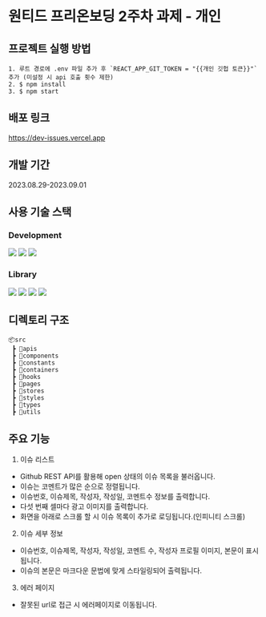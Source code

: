 # 원티드 프리온보딩 2주차 과제 - 개인

## 프로젝트 실행 방법

```
1. 루트 경로에 .env 파일 추가 후 `REACT_APP_GIT_TOKEN = "{{개인 깃헙 토큰}}"` 추가 (미설정 시 api 호출 횟수 제한)
2. $ npm install
3. $ npm start
```

## 배포 링크

https://dev-issues.vercel.app

## 개발 기간

2023.08.29-2023.09.01

## 사용 기술 스택

### Development

<img src="https://img.shields.io/badge/JavaScript-F7DF1E?style=for-the-badge&logo=Javascript&logoColor=white"> <img src="https://img.shields.io/badge/TypeScript-3178C6?style=for-the-badge&logo=TypeScript&logoColor=white">
<img src="https://img.shields.io/badge/React-61DAFB?style=for-the-badge&logo=React&logoColor=white">

### Library

<img src="https://img.shields.io/badge/styled%20components-DB7093?style=for-the-badge&logo=styledcomponents&logoColor=white">  <img src="https://img.shields.io/badge/Recoil-3578E5?style=for-the-badge&logo=Recoil&logoColor=white">
<img src="https://img.shields.io/badge/React%20markdown%20preview-000000?style=for-the-badge&logo=Markdown&logoColor=white"> <img src="https://img.shields.io/badge/React Router Dom-3178C6?style=for-the-badge&logo=&logoColor=white">

## 디렉토리 구조

```
📦src
 ┣ 📂apis
 ┣ 📂components
 ┣ 📂constants
 ┣ 📂containers
 ┣ 📂hooks
 ┣ 📂pages
 ┣ 📂stores
 ┣ 📂styles
 ┣ 📂types
 ┣ 📂utils
```

## 주요 기능

1. 이슈 리스트

- Github REST API를 활용해 open 상태의 이슈 목록을 불러옵니다.
- 이슈는 코멘트가 많은 순으로 정렬됩니다.
- 이슈번호, 이슈제목, 작성자, 작성일, 코멘트수 정보를 출력합니다.
- 다섯 번째 셀마다 광고 이미지를 출력합니다.
- 화면을 아래로 스크롤 할 시 이슈 목록이 추가로 로딩됩니다.(인피니티 스크롤)

2. 이슈 세부 정보

- 이슈번호, 이슈제목, 작성자, 작성일, 코멘트 수, 작성자 프로필 이미지, 본문이 표시됩니다.
- 이슈의 본문은 마크다운 문법에 맞게 스타일링되어 출력됩니다.

3. 에러 페이지

- 잘못된 url로 접근 시 에러페이지로 이동됩니다.
